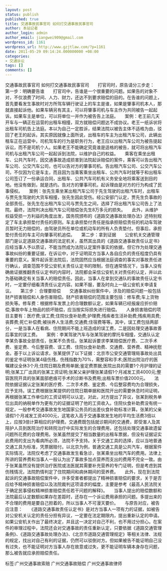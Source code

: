 ```yaml
---
layout: post
status: publish
published: true
title: 交通事故民事官司 如何打交通事故民事官司
author: 本站记者
author_login: admin
author_email: jiangwei909@gmail.com
wordpress_id: 1161
wordpress_url: http://www.gzjtlaw.com/?p=1161
date: 2011-05-29 09:14:24.000000000 +08:00
categories:
- 交通诉讼
tags: []
comments: []
---
```

交通事故民事官司 如何打交通事故民事官司　　打官司时，原告请分三步走：　　第一步：明确要告谁　　打官司中，告谁是一个很重要的问题。如果告的对象不对，不仅浪费了时间、人力、财力，还达不到要求赔偿的目的。在告谁的问题上，首先要看发生事故时对方所驾车辆行驶证上的车主是谁，如果是肇事司机本人，那就直接起诉他。如果车辆另有其主，可以将肇事司机与车主作为共同被告一起起诉。如果车主是单位，可以将单位一并作为被告告上法庭。　　案例：老王前几天开车与一辆正在运营的出租车相撞，双方就赔偿问题达不成协议。老王一纸诉状将出租车司机告上法庭。本以为自己一定胜诉，结果法院以被告主体不适格为由，驳回了老王的起诉。其实原因就像上面所说，出租车的车主为出租汽车公司，此辆出租车正在运营中，司机驾车的行为是职务行为，老王应以出租汽车公司为被告提起诉讼，而不是司机个人。如果老王不能确定究竟谁是适格的被告，就可将出租汽车司机与出租汽车公司一起起诉到法院，以维护自己的权益。　　乘客在乘坐出租车、公共汽车时，因交通事故造成损害到法院起诉赔偿的案件，乘客可以告出租汽车公司、公交汽车公司，也可以告对方的肇事司机。告出租汽车公司、公交汽车公司，不仅因为它是车主，而且因为当乘客乘坐出租车、公共汽车时就等于和出租车公司签订了一份承运合同，出租车、公共汽车司机有义务安全地将乘客送到目的地。他没有做到，就是违约。告对方的肇事司机，起诉理由是对方的行为构成了民事侵权。　　案例：张先生乘坐某出租汽车公司于先生驾驶的出租汽车时，出租车与贾先生驾驶的大货车相撞，张先生因此受伤。经公安部门认定，贾先生负事故的全部责任。张先生在出租汽车公司与贾先生之间，选择了将出租汽车公司告上了法院。最终，法院判决出租汽车公司赔偿张先生8万多元的损失。　　此外，从维护权益受损一方利益的角度出发，国务院颁布的《道路交通事故处理办法》还特别规定了车主承担垫付责任的原则。车主承担垫付责任是指承担赔偿责任的机动车驾驶员暂时无力赔偿的，由驾驶员所在单位或机动车的所有人负责垫付。但事后，承担垫付责任的车主可向肇事司机追偿。　　第二步：拿到证据　　公安机关交通管理部门是认定道路交通事故的法定机关，虽然其出具的《道路交通事故责任认定书》应经当事人予以质证，不能当然成为法院认定案件事实的依据，但它作为处理交通事故纠纷的重要证据，在诉讼中，对于证明双方当事人各自应负的责任程度仍具有重要的意义。案件起诉至法院后，法院固然应当根据法庭调查的事实对事故责任进行确认，调查范围不受公安机关责任认定书的限制，但在通常情况下，当事人没有确凿证据推翻责任认定书的内容时，法院都会采信公安机关对责任的认定，并以此为基础确定有关当事人的赔偿责任。因此，当事人在拿到交通队的事故责任认定书时，一定要仔细看清责任认定内容。如果不服，要及时向上一级公安机关申请复议。　　第三步： 合理要赔偿　　交通事故纠纷案件中，涉及的赔偿问题一般包括财产损害赔偿和人身伤害赔偿。财产损害赔偿的范围主要包括：修车费;车上货物损失等。修车费：根据修车发票上的合理数额认定，如果车辆已经报废应折价赔偿;事故中车上物品的损坏赔偿，应当按实际损失进行赔偿。　　人身损害赔偿的项目主要有：医疗费;误工费;住院伙食补助费;护理费;残疾者生活补助费;残疾用具费;丧葬费;死亡补偿费;被扶养人生活费;交通费;住宿费等等。其中，误工费包括两部分，一是当事人在看病、住院期间不能上班造成的误工费，二是因处理交通事故善后事宜的误工费。　　案例：李某驾驶汽车与张某驾驶的摩托车相撞，交通队认定李某负事故全部责任，张某不负责任。张某起诉要求李某赔偿医疗费、二次手术费、鉴定费、今后整容费、误工费、住院伙食补助费、交通费、营养费、精神抚慰金。基于以上诉讼请求，张某提供了以下证据：北京市公安交通管理局事故处出具的鉴定书证明张某4级伤残，伤残指数为70%，需整容和手术;医院出院治疗的医嘱建议全休3个月;住院日期及费用单据;鉴定费票据;医院出具的需要1个月护理的证明;张某工厂出具的张某工资证明;张某父亲护理张某请假1个月减发工资4000元;整容医院开具的张某面部疤痕可手术的诊断书及费用;出租车票价值2000元。　　法院依据证据认定张某的医疗费、二次手术费、鉴定费、今后整容费均为合理损失，应予支持。误工费根据张某提供的住院日期单据和医院开出的需要休息时间证明，再根据张某工作单位的工资证明可以认定。对此，对方提出了异议，张某到税务单位出具的纳税单作为更有力的证据证明了他的工资收入。住院伙食补助费没有统一规定，一般参考交通事故发生地国家公务员的出差伙食补助标准计算。张某的父亲请假1个月减发工资4000元，这笔收入高于交通事故发生地的平均生活费3倍以上，应按3倍计算相应的护理费。交通费既包括就诊期间的交通费，即受害人及其陪护人员到医院治疗和转院治疗中实际发生的合理费用，还包括处理交通事故遗留问题所花费的合理费用。张某虽然提交了相当数量的出租车票据，但没有证据证实此费用的支出为看病所必须，法院不予支持。关于交通工具的选择，应以当地普通交通工具为标准，凭票据赔付。以北京为例，普通交通工具是公共汽车，根据案件实际情况，法院仅考虑了交通事故发生看急诊，张某乘坐出租汽车的费用。法律上所讲的营养费和当事人一般认为出了事故多加点营养而支出的费用不完全一致。由于张某虽然没有提供治疗医院或法医就其需要补充营养的专门证明，但是考虑到其伤残情况，法院酌情判定了住院期间和病休期间的营养费。　　此外，现在到法院起诉的交通事故赔偿案件中，许多受害者都提出了精神损害赔偿的要求，关于是否应给予精神损害赔偿以及法院裁判这项请求的幅度，主要是参考《最高人民法院关于确定民事侵权精神损害赔偿责任若干问题的解释》。　　当事人提出的赔偿数额和法院最后认定数额如果存在差距时，还存在一个诉讼费用承担的问题。多提出来的不合理的费用是要自己担着的，所以当事人不可漫天要价。　　与原告对应，被告应注意：　　《道路交通事故责任认定书》是对方当事人一项有力的证据，如被告对公安机关认定的责任分担有异议，一定要在法定期限内，提出重新认定的申请。如果公安机关作出了最终决定，并且这一决定对自己不利，也不用过分担心。在案件的审理过程中，法院还会对交通事故的责任重新认定，只要依据《道路交通管理条例》、《道路交通事故处理办法》、《北京市道路交通管理规定》等相关法律、法规的规定，找出对自己有利的证据，仍然可以驳倒对方。但如果被告不能证明自己没有过失，也不能证明对方当事人存在故意或过失，更不能证明车辆本身存在问题，那么被告就应承担赔偿责任。标签:广州交通事故索赔 广州交通事故赔偿 广州交通事故律师
